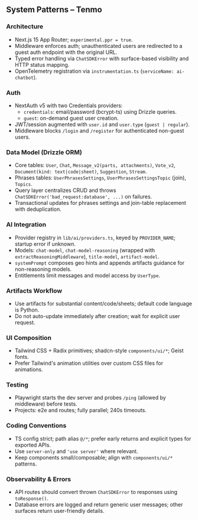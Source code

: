 ## System Patterns – Tenmo

### Architecture
- Next.js 15 App Router; `experimental.ppr = true`.
- Middleware enforces auth; unauthenticated users are redirected to a guest auth endpoint with the original URL.
- Typed error handling via `ChatSDKError` with surface-based visibility and HTTP status mapping.
- OpenTelemetry registration via `instrumentation.ts` (`serviceName: ai-chatbot`).

### Auth
- NextAuth v5 with two Credentials providers:
  - `credentials`: email/password (bcrypt-ts) using Drizzle queries.
  - `guest`: on-demand guest user creation.
- JWT/session augmented with `user.id` and `user.type` (`guest | regular`).
- Middleware blocks `/login` and `/register` for authenticated non-guest users.

### Data Model (Drizzle ORM)
- Core tables: `User`, `Chat`, `Message_v2(parts, attachments)`, `Vote_v2`, `Document(kind: text|code|sheet)`, `Suggestion`, `Stream`.
- Phrases tables: `UserPhrasesSettings`, `UserPhrasesSettingsTopic` (join), `Topics`.
- Query layer centralizes CRUD and throws `ChatSDKError('bad_request:database', ...)` on failures.
- Transactional updates for phrases settings and join-table replacement with deduplication.

### AI Integration
- Provider registry in `lib/ai/providers.ts`, keyed by `PROVIDER_NAME`; startup error if unknown.
- Models: `chat-model`, `chat-model-reasoning` (wrapped with `extractReasoningMiddleware`), `title-model`, `artifact-model`.
- `systemPrompt` composes geo hints and appends artifacts guidance for non-reasoning models.
- Entitlements limit messages and model access by `UserType`.

### Artifacts Workflow
- Use artifacts for substantial content/code/sheets; default code language is Python.
- Do not auto-update immediately after creation; wait for explicit user request.

### UI Composition
- Tailwind CSS + Radix primitives; shadcn-style `components/ui/*`; Geist fonts.
- Prefer Tailwind's animation utilities over custom CSS files for animations.

### Testing
- Playwright starts the dev server and probes `/ping` (allowed by middleware) before tests.
- Projects: e2e and routes; fully parallel; 240s timeouts.

### Coding Conventions
- TS config strict; path alias `@/*`; prefer early returns and explicit types for exported APIs.
- Use `server-only` and `'use server'` where relevant.
- Keep components small/composable; align with `components/ui/*` patterns.

### Observability & Errors
- API routes should convert thrown `ChatSDKError` to responses using `toResponse()`.
- Database errors are logged and return generic user messages; other surfaces return user-friendly details.


